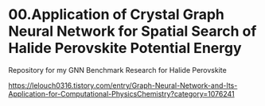 # 00.Application of Crystal Graph Neural Network for Spatial Search of Halide Perovskite Potential Energy
Repository for my GNN Benchmark Research for Halide Perovskite

https://lelouch0316.tistory.com/entry/Graph-Neural-Network-and-Its-Application-for-Computational-PhysicsChemistry?category=1076241
